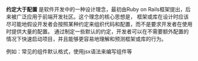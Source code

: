 **约定大于配置**
  是软件开发中的一种设计理念，最初由Ruby on Rails框架提出，后来被广泛应用于前端开发社区。这个理念的核心思想是，
框架或库在设计时应该尽可能地假设开发者会按照某种约定来组织代码和配置，而不是要求开发者在使用时提供大量的配置。
  通过制定一些默认的约定，开发者可以在不需要额外配置的情况下快速启动项目，并且能够更容易地理解和预测框架或库的行为。

例如：常见的组件默认格式，使用jsx语法来编写组件等